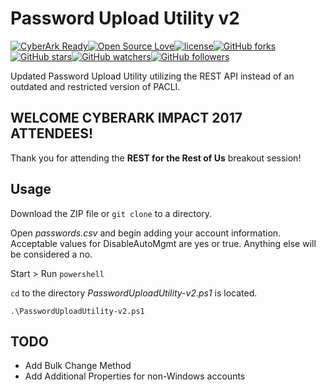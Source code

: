 # Password Upload Utility v2

[![CyberArk Ready](https://img.shields.io/badge/CyberArk-ready-blue.svg)](https://www.cyberark.com)[![Open Source Love](https://badges.frapsoft.com/os/v1/open-source.svg?v=103)](https://github.com/ellerbrock/open-source-badges/)[![license](https://img.shields.io/github/license/mashape/apistatus.svg)](https://opensource.org/licenses/mit-license.php)[![GitHub forks](https://img.shields.io/github/forks/badges/shields.svg?style=social&label=Fork)]()[![GitHub stars](https://img.shields.io/github/stars/badges/shields.svg?style=social&label=Star)]()[![GitHub watchers](https://img.shields.io/github/watchers/badges/shields.svg?style=social&label=Watch)]()[![GitHub followers](https://img.shields.io/github/followers/espadrine.svg?style=social&label=Follow)]()

Updated Password Upload Utility utilizing the REST API instead of an outdated and restricted version of PACLI.

## WELCOME CYBERARK IMPACT 2017 ATTENDEES!

Thank you for attending the **REST for the Rest of Us** breakout session!

## Usage

Download the ZIP file or ```git clone``` to a directory.

Open _passwords.csv_ and begin adding your account information.  Acceptable values for DisableAutoMgmt are yes or true.  Anything else will be considered a no.

Start > Run ```powershell```

```cd``` to the directory _PasswordUploadUtility-v2.ps1_ is located.

```.\PasswordUploadUtility-v2.ps1```

## TODO

* Add Bulk Change Method
* Add Additional Properties for non-Windows accounts
